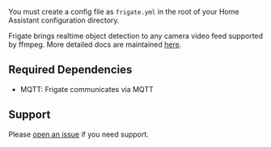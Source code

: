 You must create a config file as `frigate.yml` in the root of your Home Assistant configuration directory.

Frigate brings realtime object detection to any camera video feed supported by ffmpeg. More detailed docs are maintained [here](https://docs.frigate.video).

## Required Dependencies

- MQTT: Frigate communicates via MQTT

## Support

Please [open an issue](https://github.com/blakeblackshear/frigate/issues/new/choose) if you need support.

